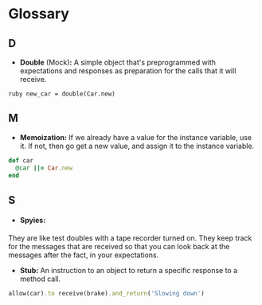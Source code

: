 # Glossary

## D

* __Double__ (Mock)__:__ A simple object that's preprogrammed with expectations and responses as preparation for the calls that it will receive.
 
```
ruby new_car = double(Car.new)
```

## M

* __Memoization:__  If we already have a value for the instance variable, use it. If not, then go get a new value, and assign it to the instance variable.
  
```ruby
def car
  @car ||= Car.new
end
```

## S

* #### Spyies:  
They are like test doubles with a tape recorder turned on. They keep track for the messages that are received so that you can look back at the messages after the fact, in your expectations.

* __Stub:__ An instruction to an object to return a specific response to a method call.

```ruby
allow(car).to receive(brake).and_return('Slowing down')

```
